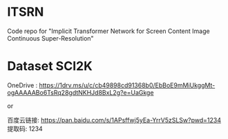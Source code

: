 # ITSRN
Code repo for "Implicit Transformer Network for Screen Content Image Continuous Super-Resolution" 
# Dataset SCI2K

OneDrive : https://1drv.ms/u/c/cb49898cd91368b0/EbBoE9mMiUkggMt-ogAAAAABo6TsRq28gdtNKHJd8BxL2g?e=UaGkge


or 


百度云链接: https://pan.baidu.com/s/1APsffwj5yEa-YrrV5zSLSw?pwd=1234 提取码: 1234
